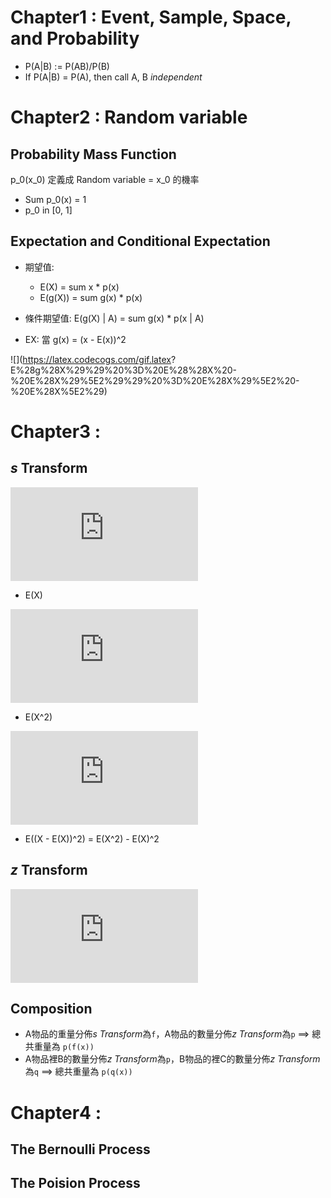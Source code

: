 # Chapter1 : Event, Sample, Space, and Probability

* P(A|B) := P(AB)/P(B)
* If P(A|B) = P(A), then call A, B *independent*

# Chapter2 : Random variable

## Probability Mass Function

p_0(x_0) 定義成 Random variable = x_0 的機率

* Sum p_0(x) = 1
* p_0 in [0, 1]

## Expectation and Conditional Expectation

* 期望值: 
    * E(X) = sum x * p(x)
    * E(g(X)) = sum g(x) * p(x)

* 條件期望值: E(g(X) | A) = sum g(x) * p(x | A)

* EX: 當 g(x) = (x - E(x))^2

![](https://latex.codecogs.com/gif.latex?
E%28g%28X%29%29%20%3D%20E%28%28X%20-%20E%28X%29%5E2%29%29%20%3D%20E%28X%29%5E2%20-%20E%28X%5E2%29)
   
# Chapter3 : 

## *s* Transform

![](https://latex.codecogs.com/gif.latex?f_x%5ET%28s%29%20%3D%20E%28e%5E%7B-sx%7D%29%20%3D%20%5Cint_%7B-%5Cinfty%7D%5E%7B%5Cinfty%7De%5E%7B-sx%7Df%28x%29%5Cmathrm%7Bd%7Dx)

* E(X)

![](https://latex.codecogs.com/gif.latex?E%28x%29%20%3D%20-%20%5Cleft%5B%20%5Cfrac%7B%5Cmathrm%7Bd%7D%20f_x%5ET%28s%29%7D%7B%5Cmathrm%7Bd%7D%20s%7D%20%5Cright%5D_%7Bx%20%3D%200%7D)

* E(X^2)

![](https://latex.codecogs.com/gif.latex?E%28x%5E2%29%20%3D%20%5Cleft%5B%20%5Cfrac%7B%5Cmathrm%7Bd%5E2%7D%20f_x%5ET%28s%29%7D%7B%5Cmathrm%7Bd%7D%20s%5E2%7D%20%5Cright%5D_%7Bx%20%3D%200%7D)

* E((X - E(X))^2) = E(X^2) - E(X)^2


## *z* Transform

![](https://latex.codecogs.com/gif.latex?p_x%5ET%28z%29%20%3D%20E%28z%5Ex%29%20%3D%20%5Csum%20z%5Ex%20p%28x%29)

## Composition

* A物品的重量分佈*s Transform*為`f`，A物品的數量分佈*z Transform*為`p` ==> 總共重量為 `p(f(x))`
* A物品裡B的數量分佈*z Transform*為`p`，B物品的裡C的數量分佈*z Transform*為`q` ==> 總共重量為 `p(q(x))`

# Chapter4 :

## The Bernoulli Process

## The Poision Process
